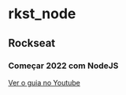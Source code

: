 # rkst_node
## Rockseat
### Começar 2022 com NodeJS
[Ver o guia no Youtube](https://www.youtube.com/watch?v=fm4_EuCsQwg&t=45s)